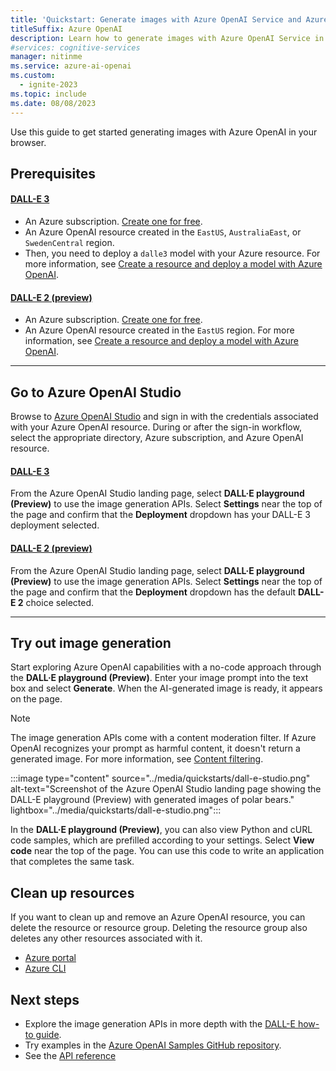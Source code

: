 ```yaml
---
title: 'Quickstart: Generate images with Azure OpenAI Service and Azure OpenAI Studio'
titleSuffix: Azure OpenAI
description: Learn how to generate images with Azure OpenAI Service in the DALL-E playground (Preview) in Azure OpenAI Studio.
#services: cognitive-services
manager: nitinme
ms.service: azure-ai-openai
ms.custom:
  - ignite-2023
ms.topic: include
ms.date: 08/08/2023
---
```


Use this guide to get started generating images with Azure OpenAI in your browser.

## Prerequisites

#### [DALL-E 3](#tab/dalle3)

- An Azure subscription. <a href="https://azure.microsoft.com/free/ai-services" target="_blank">Create one for free</a>.
- An Azure OpenAI resource created in the `EastUS`, `AustraliaEast`, or `SwedenCentral` region.
- Then, you need to deploy a `dalle3` model with your Azure resource. For more information, see [Create a resource and deploy a model with Azure OpenAI](../how-to/create-resource.md).

#### [DALL-E 2 (preview)](#tab/dalle2)

- An Azure subscription. <a href="https://azure.microsoft.com/free/ai-services" target="_blank">Create one for free</a>.
- An Azure OpenAI resource created in the `EastUS` region. For more information, see [Create a resource and deploy a model with Azure OpenAI](../how-to/create-resource.md).

---


## Go to Azure OpenAI Studio

Browse to [Azure OpenAI Studio](https://oai.azure.com/) and sign in with the credentials associated with your Azure OpenAI resource. During or after the sign-in workflow, select the appropriate directory, Azure subscription, and Azure OpenAI resource.

#### [DALL-E 3](#tab/dalle3)

From the Azure OpenAI Studio landing page, select **DALL·E playground (Preview)** to use the image generation APIs. Select **Settings** near the top of the page and confirm that the **Deployment** dropdown has your DALL-E 3 deployment selected.

#### [DALL-E 2 (preview)](#tab/dalle2)

From the Azure OpenAI Studio landing page, select **DALL·E playground (Preview)** to use the image generation APIs. Select **Settings** near the top of the page and confirm that the **Deployment** dropdown has the default **DALL-E 2** choice selected.

---

## Try out image generation

Start exploring Azure OpenAI capabilities with a no-code approach through the **DALL·E playground (Preview)**. Enter your image prompt into the text box and select **Generate**. When the AI-generated image is ready, it appears on the page.

> [!NOTE]
> The image generation APIs come with a content moderation filter. If Azure OpenAI recognizes your prompt as harmful content, it doesn't return a generated image. For more information, see [Content filtering](../concepts/content-filter.md).

:::image type="content" source="../media/quickstarts/dall-e-studio.png" alt-text="Screenshot of the Azure OpenAI Studio landing page showing the DALL-E playground (Preview) with generated images of polar bears." lightbox="../media/quickstarts/dall-e-studio.png":::

In the **DALL·E playground (Preview)**, you can also view Python and cURL code samples, which are prefilled according to your settings. Select **View code** near the top of the page. You can use this code to write an application that completes the same task.

## Clean up resources

If you want to clean up and remove an Azure OpenAI resource, you can delete the resource or resource group. Deleting the resource group also deletes any other resources associated with it.

- [Azure portal](../../multi-service-resource.md?pivots=azportal#clean-up-resources)
- [Azure CLI](../../multi-service-resource.md?pivots=azcli#clean-up-resources)

## Next steps

* Explore the image generation APIs in more depth with the [DALL-E how-to guide](../how-to/dall-e.md).
* Try examples in the [Azure OpenAI Samples GitHub repository](https://github.com/Azure/openai-samples).
* See the [API reference](../reference.md#image-generation)
